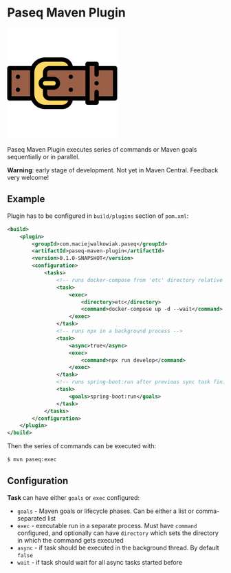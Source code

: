 # Paseq Maven Plugin

![Logo](docs/logo.png)

Paseq Maven Plugin executes series of commands or Maven goals sequentially or in parallel.

**Warning**: early stage of development. Not yet in Maven Central. Feedback very welcome!

## Example

Plugin has to be configured in `build/plugins` section of `pom.xml`:

```xml
<build>
    <plugin>
        <groupId>com.maciejwalkowiak.paseq</groupId>
        <artifactId>paseq-maven-plugin</artifactId>
        <version>0.1.0-SNAPSHOT</version>
        <configuration>
            <tasks>
                <!-- runs docker-compose from 'etc' directory relative to pom.xml -->
                <task>
                    <exec>
                        <directory>etc</directory>
                        <command>docker-compose up -d --wait</command>
                    </exec>
                </task>
                <!-- runs npx in a background process -->
                <task>
                    <async>true</async>
                    <exec>
                        <command>npx run develop</command>
                    </exec>
                </task>
                <!-- runs spring-boot:run after previous sync task finishes -->
                <task>
                    <goals>spring-boot:run</goals>
                </task>
            </tasks>
        </configuration>
    </plugin>
</build>
```

Then the series of commands can be executed with:

```bash
$ mvn paseq:exec
```

## Configuration

**Task** can have either `goals` or `exec` configured:

- `goals` - Maven goals or lifecycle phases. Can be either a list or comma-separated list
- `exec` - executable run in a separate process. Must have `command` configured, and optionally can have `directory` which sets the directory in which the command gets executed
- `async` - if task should be executed in the background thread. By default `false`
- `wait` - if task should wait for all async tasks started before

